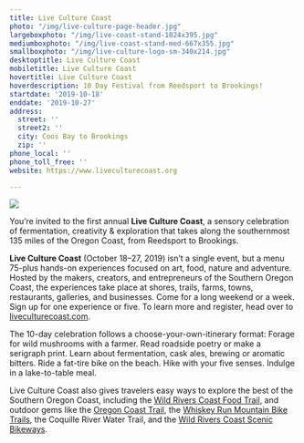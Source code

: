```yaml
---
title: Live Culture Coast
photo: "/img/live-culture-page-header.jpg"
largeboxphoto: "/img/live-coast-stand-1024x395.jpg"
mediumboxphoto: "/img/live-coast-stand-med-667x355.jpg"
smallboxphoto: "/img/live-culture-logo-sm-340x214.jpg"
desktoptitle: Live Culture Coast
mobiletitle: Live Culture Coast
hovertitle: Live Culture Coast
hoverdescription: 10 Day Festival from Reedsport to Brookings!
startdate: '2019-10-18'
enddate: '2019-10-27'
address:
  street: ''
  street2: ''
  city: Coos Bay to Brookings
  zip: ''
phone_local: ''
phone_toll_free: ''
website: https://www.liveculturecoast.org

---
```

![](/img/live-culture-logo-header.jpg)

You’re invited to the first annual **Live Culture Coast**, a sensory celebration of fermentation, creativity & exploration that takes along the southernmost 135 miles of the Oregon Coast, from Reedsport to Brookings.

**Live Culture Coast** (October 18–27, 2019) isn’t a single event, but a menu 75-plus hands-on experiences focused on art, food, nature and adventure. Hosted by the makers, creators, and entrepreneurs of the Southern Oregon Coast, the experiences take place at shores, trails, farms, towns, restaurants, galleries, and businesses. Come for a long weekend or a week. Sign up for one experience or five. To learn more and register, head over to [liveculturecoast.com](http://liveculturecoast.com/).

The 10-day celebration follows a choose-your-own-itinerary format: Forage for wild mushrooms with a farmer. Read roadside poetry or make a serigraph print. Learn about fermentation, cask ales, brewing or aromatic bitters. Ride a fat-tire bike on the beach. Hike with your five senses. Indulge in a lake-to-table meal.

Live Culture Coast also gives travelers easy ways to explore the best of the Southern Oregon Coast, including the [Wild Rivers Coast Food Trail](https://www.wrcfoodtrail.com/), and outdoor gems like the [Oregon Coast Trail](https://www.oregon.gov/oprd/parks/pages/oct_main.aspx), the [Whiskey Run Mountain Bike Trails](https://www.mtbproject.com/directory/8019222/whiskey-run-trails), the Coquille River Water Trail, and the [Wild Rivers Coast Scenic Bikeways](https://traveloregon.com/things-to-do/outdoor-recreation/bicycling/wild-rivers-coast-scenic-bikeway/).